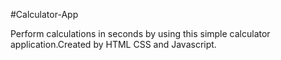 #Calculator-App

Perform calculations in seconds by using this simple calculator application.Created by HTML CSS and Javascript.
